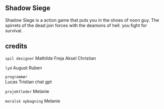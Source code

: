 ## Shadow Siege
Shadow Siege is a action game that puts you in the shoes of noon guy.
The spirrets of the dead join forces with the deamons of hell. you fight for survival.

## credits
`spil designer`
Mathilde
Freja
Aksel
Christian

`lyd`
August
Ruben

`programmør`   
Lucas
Tristian
chat gpt

`projektleder`
Melanie

`moralsk opbagning`
Melanie